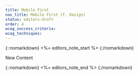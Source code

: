 ```yaml
---
title: Mobile First
nav_title: Mobile First (f. Design)
status: editors-draft
order: 4
wcag_success_criteria:
wcag_techniques:
---
```


{::nomarkdown}
<%= editors_note_start %>
{:/nomarkdown}

New Content

{::nomarkdown}
<%= editors_note_end %>
{:/nomarkdown}
